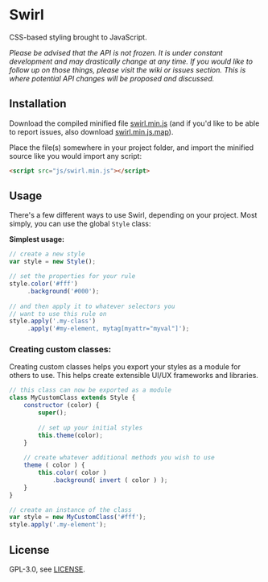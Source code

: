 # Swirl

CSS-based styling brought to JavaScript.

*Please be advised that the API is not frozen. It is under constant development and may drastically change at any time.*
*If you would like to follow up on those things, please visit the wiki or issues section. This is where potential API changes will be proposed and discussed.*

## Installation

Download the compiled minified file [swirl.min.js](https://raw.githubusercontent.com/karimsa/swirl/master/swirl.min.js) (and if you'd like to be able to report issues, also download [swirl.min.js.map](https://raw.githubusercontent.com/karimsa/swirl/master/swirl.min.js.map)).

Place the file(s) somewhere in your project folder, and import the minified source like you would import any script:

```html
<script src="js/swirl.min.js"></script>
```

## Usage

There's a few different ways to use Swirl, depending on your project. Most simply, you can use the global `Style` class:

**Simplest usage:**

```javascript
// create a new style
var style = new Style();

// set the properties for your rule
style.color('#fff')
	 .background('#000');
	
// and then apply it to whatever selectors you
// want to use this rule on
style.apply('.my-class')
	 .apply('#my-element, mytag[myattr="myval"]');
```

### Creating custom classes:

Creating custom classes helps you export your styles as a module for others to use. This helps create extensible UI/UX frameworks and libraries.

```javascript
// this class can now be exported as a module
class MyCustomClass extends Style {
	constructor (color) {
		super();
		
		// set up your initial styles
		this.theme(color);
	}
	
	// create whatever additional methods you wish to use
	theme ( color ) {
		this.color( color )
			.background( invert ( color ) );
	}
}

// create an instance of the class
var style = new MyCustomClass('#fff');
style.apply('.my-element');
```

## License

GPL-3.0, see [LICENSE](LICENSE).